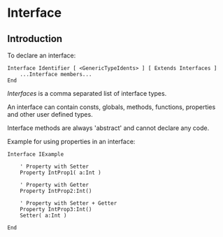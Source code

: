 # Interface

## Introduction

To declare an interface:

```monkey
Interface Identifier [ <GenericTypeIdents> ] [ Extends Interfaces ]
    ...Interface members...
End
```

_Interfaces_ is a comma separated list of interface types.

An interface can contain consts, globals, methods, functions, properties and other user defined types.

Interface methods are always 'abstract' and cannot declare any code.

Example for using properties in an interface:

```monkey
Interface IExample

    ' Property with Setter
    Property IntProp1( a:Int )

    ' Property with Getter
    Property IntProp2:Int()

    ' Property with Setter + Getter
    Property IntProp3:Int()
    Setter( a:Int )

End
```
